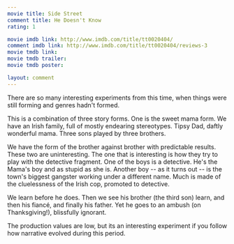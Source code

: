 ```yaml
---
movie title: Side Street
comment title: He Doesn't Know
rating: 1

movie imdb link: http://www.imdb.com/title/tt0020404/
comment imdb link: http://www.imdb.com/title/tt0020404/reviews-3
movie tmdb link: 
movie tmdb trailer: 
movie tmdb poster: 

layout: comment
---
```


There are so many interesting experiments from this time, when things were still forming and genres hadn't formed.

This is a combination of three story forms. One is the sweet mama form. We have an Irish family, full of mostly endearing stereotypes. Tipsy Dad, daftly wonderful mama. Three sons played by three brothers.

We have the form of the brother against brother with predictable results. These two are uninteresting. The one that is interesting is how they try to play with the detective fragment. One of the boys is a detective. He's the Mama's boy and as stupid as she is. Another boy -- as it turns out -- is the town's biggest gangster working under a different name. Much is made of the cluelessness of the Irish cop, promoted to detective. 

We learn before he does. Then we see his brother (the third son) learn, and then his fiancé, and finally his father. Yet he goes to an ambush (on Thanksgiving!), blissfully ignorant.

The production values are low, but its an interesting experiment if you follow how narrative evolved during this period.